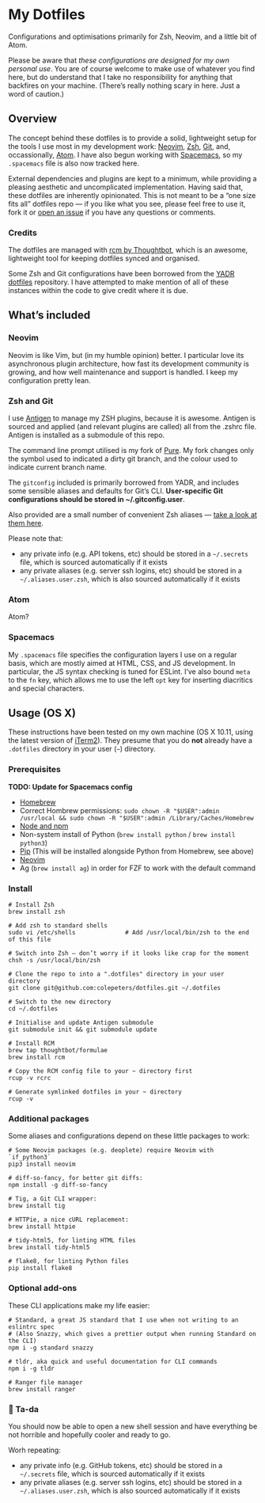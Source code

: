 My Dotfiles
============

Configurations and optimisations primarily for Zsh, Neovim, and a little bit of Atom.

Please be aware that _these configurations are designed for my own personal use_. You are of course welcome to make use of whatever you find here, but do understand that I take no responsibility for anything that backfires on your machine. (There’s really nothing scary in here. Just a word of caution.)

## Overview
The concept behind these dotfiles is to provide a solid, lightweight setup for the tools I use most in my development work: [Neovim](https://neovim.io/), [Zsh](http://www.zsh.org/), [Git](https://git-scm.com/), and, occassionally, [Atom](https://atom.io/). I have also begun working with [Spacemacs](https://spacemacs.org), so my `.spacemacs` file is also now tracked here.

External dependencies and plugins are kept to a minimum, while providing a pleasing aesthetic and uncomplicated implementation. Having said that, these dotfiles are inherently opinionated. This is not meant to be a “one size fits all” dotfiles repo — if you like what you see, please feel free to use it, fork it or [open an issue](https://github.com/colepeters/dotfiles/issues/new) if you have any questions or comments.

### Credits
The dotfiles are managed with [rcm by Thoughtbot](https://github.com/thoughtbot/rcm), which is an awesome, lightweight tool for keeping dotfiles synced and organised.

Some Zsh and Git configurations have been borrowed from the [YADR dotfiles](https://github.com/skwp/dotfiles) repository. I have attempted to make mention of all of these instances within the code to give credit where it is due.

## What’s included

### Neovim
Neovim is like Vim, but (in my humble opinion) better. I particular love its asynchronous plugin architecture, how fast its development community is growing, and how well maintenance and support is handled. I keep my configuration pretty lean.

### Zsh and Git
I use [Antigen](https://github.com/zsh-users/antigen) to manage my ZSH plugins, because it is awesome. Antigen is sourced and applied (and relevant plugins are called) all from the .zshrc file. Antigen is installed as a submodule of this repo.

The command line prompt utilised is my fork of [Pure](https://github.com/colepeters/pure). My fork changes only the symbol used to indicated a dirty git branch, and the colour used to indicate current branch name.

The `gitconfig` included is primarily borrowed from YADR, and includes some sensible aliases and defaults for Git’s CLI. **User-specific Git configurations should be stored in ~/.gitconfig.user**.

Also provided are a small number of convenient Zsh aliases — [take a look at them here](https://github.com/colepeters/dotfiles/blob/master/aliases.zsh).

Please note that:
- any private info (e.g. API tokens, etc) should be stored in a `~/.secrets` file, which is sourced automatically if it exists
- any private aliases (e.g. server ssh logins, etc) should be stored in a `~/.aliases.user.zsh`, which is also sourced automatically if it exists

### Atom
Atom?

### Spacemacs
My `.spacemacs` file specifies the configuration layers I use on a regular basis, which are mostly aimed at HTML, CSS, and JS development. In particular, the JS syntax checking is tuned for ESLint. I’ve also bound `meta` to the `fn` key, which allows me to use the left `opt` key for inserting diacritics and special characters.

## Usage (OS X)
These instructions have been tested on my own machine (OS X 10.11, using the latest version of [iTerm2](https://www.iterm2.com/)). They presume that you do **not** already have a `.dotfiles` directory in your user (`~`) directory.

### Prerequisites

**TODO: Update for Spacemacs config** 

- [Homebrew](http://brew.sh/)
- Correct Hombrew permissions: `sudo chown -R "$USER":admin /usr/local && sudo chown -R "$USER":admin /Library/Caches/Homebrew`
- [Node and npm](https://nodejs.org/en/)
- Non-system install of Python (`brew install python` / `brew install python3`)
- [Pip](https://pip.pypa.io/en/stable/) (This will be installed alongside Python from Homebrew, see above)
- [Neovim](https://neovim.io)
- Ag (`brew install ag`) in order for FZF to work with the default command

### Install

```shell
# Install Zsh
brew install zsh

# Add zsh to standard shells
sudo vi /etc/shells              # Add /usr/local/bin/zsh to the end of this file

# Switch into Zsh — don’t worry if it looks like crap for the moment
chsh -s /usr/local/bin/zsh

# Clone the repo to into a ".dotfiles" directory in your user directory
git clone git@github.com:colepeters/dotfiles.git ~/.dotfiles

# Switch to the new directory
cd ~/.dotfiles

# Initialise and update Antigen submodule
git submodule init && git submodule update

# Install RCM
brew tap thoughtbot/formulae
brew install rcm

# Copy the RCM config file to your ~ directory first
rcup -v rcrc

# Generate symlinked dotfiles in your ~ directory
rcup -v
```

### Additional packages
Some aliases and configurations depend on these little packages to work:

```shell
# Some Neovim packages (e.g. deoplete) require Neovim with `if_python3`
pip3 install neovim

# diff-so-fancy, for better git diffs:
npm install -g diff-so-fancy

# Tig, a Git CLI wrapper:
brew install tig

# HTTPie, a nice cURL replacement:
brew install httpie

# tidy-html5, for linting HTML files
brew install tidy-html5

# flake8, for linting Python files
pip install flake8
```

### Optional add-ons
These CLI applications make my life easier:

```shell
# Standard, a great JS standard that I use when not writing to an eslintrc spec
# (Also Snazzy, which gives a prettier output when running Standard on the CLI)
npm i -g standard snazzy

# tldr, aka quick and useful documentation for CLI commands
npm i -g tldr

# Ranger file manager
brew install ranger
```

### 🎉 Ta-da
You should now be able to open a new shell session and have everything be not horrible and hopefully cooler and ready to go.

Worh repeating:
- any private info (e.g. GitHub tokens, etc) should be stored in a `~/.secrets` file, which is sourced automatically if it exists
- any private aliases (e.g. server ssh logins, etc) should be stored in a `~/.aliases.user.zsh`, which is also sourced automatically if it exists
